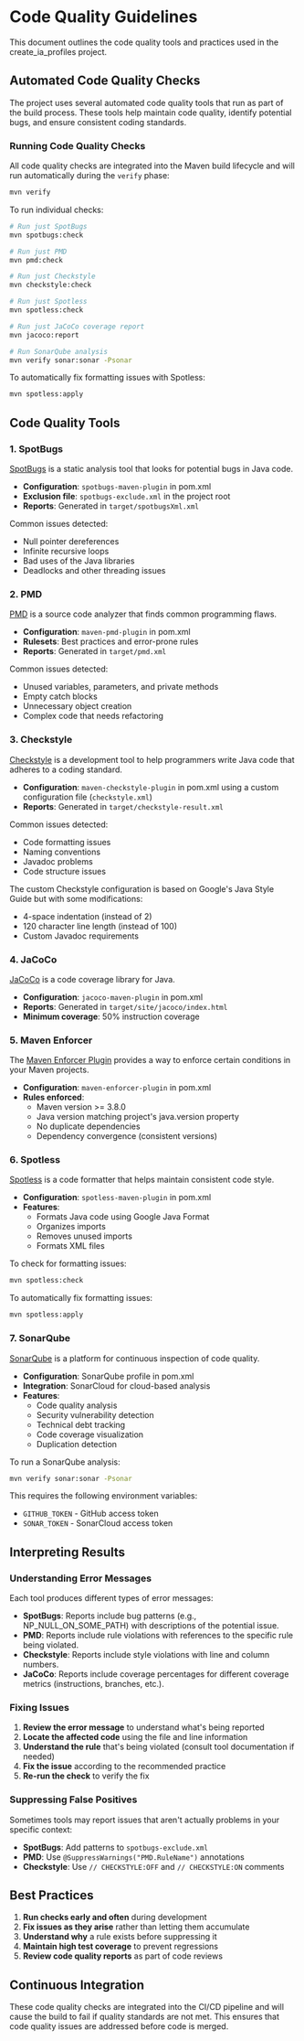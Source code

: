 # Code Quality Guidelines

This document outlines the code quality tools and practices used in the create_ia_profiles project.

## Automated Code Quality Checks

The project uses several automated code quality tools that run as part of the build process. These tools help maintain code quality, identify potential bugs, and ensure consistent coding standards.

### Running Code Quality Checks

All code quality checks are integrated into the Maven build lifecycle and will run automatically during the `verify` phase:

```bash
mvn verify
```

To run individual checks:

```bash
# Run just SpotBugs
mvn spotbugs:check

# Run just PMD
mvn pmd:check

# Run just Checkstyle
mvn checkstyle:check

# Run just Spotless
mvn spotless:check

# Run just JaCoCo coverage report
mvn jacoco:report

# Run SonarQube analysis
mvn verify sonar:sonar -Psonar
```

To automatically fix formatting issues with Spotless:

```bash
mvn spotless:apply
```

## Code Quality Tools

### 1. SpotBugs

[SpotBugs](https://spotbugs.github.io/) is a static analysis tool that looks for potential bugs in Java code.

- **Configuration**: `spotbugs-maven-plugin` in pom.xml
- **Exclusion file**: `spotbugs-exclude.xml` in the project root
- **Reports**: Generated in `target/spotbugsXml.xml`

Common issues detected:
- Null pointer dereferences
- Infinite recursive loops
- Bad uses of the Java libraries
- Deadlocks and other threading issues

### 2. PMD

[PMD](https://pmd.github.io/) is a source code analyzer that finds common programming flaws.

- **Configuration**: `maven-pmd-plugin` in pom.xml
- **Rulesets**: Best practices and error-prone rules
- **Reports**: Generated in `target/pmd.xml`

Common issues detected:
- Unused variables, parameters, and private methods
- Empty catch blocks
- Unnecessary object creation
- Complex code that needs refactoring

### 3. Checkstyle

[Checkstyle](https://checkstyle.org/) is a development tool to help programmers write Java code that adheres to a coding standard.

- **Configuration**: `maven-checkstyle-plugin` in pom.xml using a custom configuration file (`checkstyle.xml`)
- **Reports**: Generated in `target/checkstyle-result.xml`

Common issues detected:
- Code formatting issues
- Naming conventions
- Javadoc problems
- Code structure issues

The custom Checkstyle configuration is based on Google's Java Style Guide but with some modifications:
- 4-space indentation (instead of 2)
- 120 character line length (instead of 100)
- Custom Javadoc requirements

### 4. JaCoCo

[JaCoCo](https://www.jacoco.org/jacoco/) is a code coverage library for Java.

- **Configuration**: `jacoco-maven-plugin` in pom.xml
- **Reports**: Generated in `target/site/jacoco/index.html`
- **Minimum coverage**: 50% instruction coverage

### 5. Maven Enforcer

The [Maven Enforcer Plugin](https://maven.apache.org/enforcer/maven-enforcer-plugin/) provides a way to enforce certain conditions in your Maven projects.

- **Configuration**: `maven-enforcer-plugin` in pom.xml
- **Rules enforced**:
  - Maven version >= 3.8.0
  - Java version matching project's java.version property
  - No duplicate dependencies
  - Dependency convergence (consistent versions)

### 6. Spotless

[Spotless](https://github.com/diffplug/spotless) is a code formatter that helps maintain consistent code style.

- **Configuration**: `spotless-maven-plugin` in pom.xml
- **Features**:
  - Formats Java code using Google Java Format
  - Organizes imports
  - Removes unused imports
  - Formats XML files

To check for formatting issues:
```bash
mvn spotless:check
```

To automatically fix formatting issues:
```bash
mvn spotless:apply
```

### 7. SonarQube

[SonarQube](https://www.sonarqube.org/) is a platform for continuous inspection of code quality.

- **Configuration**: SonarQube profile in pom.xml
- **Integration**: SonarCloud for cloud-based analysis
- **Features**:
  - Code quality analysis
  - Security vulnerability detection
  - Technical debt tracking
  - Code coverage visualization
  - Duplication detection

To run a SonarQube analysis:
```bash
mvn verify sonar:sonar -Psonar
```

This requires the following environment variables:
- `GITHUB_TOKEN` - GitHub access token
- `SONAR_TOKEN` - SonarCloud access token

## Interpreting Results

### Understanding Error Messages

Each tool produces different types of error messages:

- **SpotBugs**: Reports include bug patterns (e.g., NP_NULL_ON_SOME_PATH) with descriptions of the potential issue.
- **PMD**: Reports include rule violations with references to the specific rule being violated.
- **Checkstyle**: Reports include style violations with line and column numbers.
- **JaCoCo**: Reports include coverage percentages for different coverage metrics (instructions, branches, etc.).

### Fixing Issues

1. **Review the error message** to understand what's being reported
2. **Locate the affected code** using the file and line information
3. **Understand the rule** that's being violated (consult tool documentation if needed)
4. **Fix the issue** according to the recommended practice
5. **Re-run the check** to verify the fix

### Suppressing False Positives

Sometimes tools may report issues that aren't actually problems in your specific context:

- **SpotBugs**: Add patterns to `spotbugs-exclude.xml`
- **PMD**: Use `@SuppressWarnings("PMD.RuleName")` annotations
- **Checkstyle**: Use `// CHECKSTYLE:OFF` and `// CHECKSTYLE:ON` comments

## Best Practices

1. **Run checks early and often** during development
2. **Fix issues as they arise** rather than letting them accumulate
3. **Understand why** a rule exists before suppressing it
4. **Maintain high test coverage** to prevent regressions
5. **Review code quality reports** as part of code reviews

## Continuous Integration

These code quality checks are integrated into the CI/CD pipeline and will cause the build to fail if quality standards are not met. This ensures that code quality issues are addressed before code is merged.
